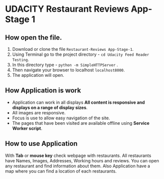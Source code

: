 # UDACITY Restaurant Reviews App-Stage 1

## How open the file.
1. Download or clone the file `Restaurant-Reviews App-Stage-1`.
2. Using Terminal go to the project directory - `cd Udacity Feed Reader Testing`.
3. In this directory type - `python -m SimpleHTTPServer` .
4. Then navigate your browser to localhost `localhost8000`.
5. The application will open.

## How Application is work
- Application can work in all displays **All content is responsive and displays on a range of display sizes**. 
- All images are responsive.
- Focus is use to allow easy navigation of the site.
- The pages that have been visited are available offline using **Service Worker script**.

## How to use Application
With **Tab** or **mouse key** check webpage with restaurants. All restaurants have Names, Images, Addresses, Working hours and reviews. You can open any restaurant and find information about them. Also Application have a map where you can find a location of each restaurants.
